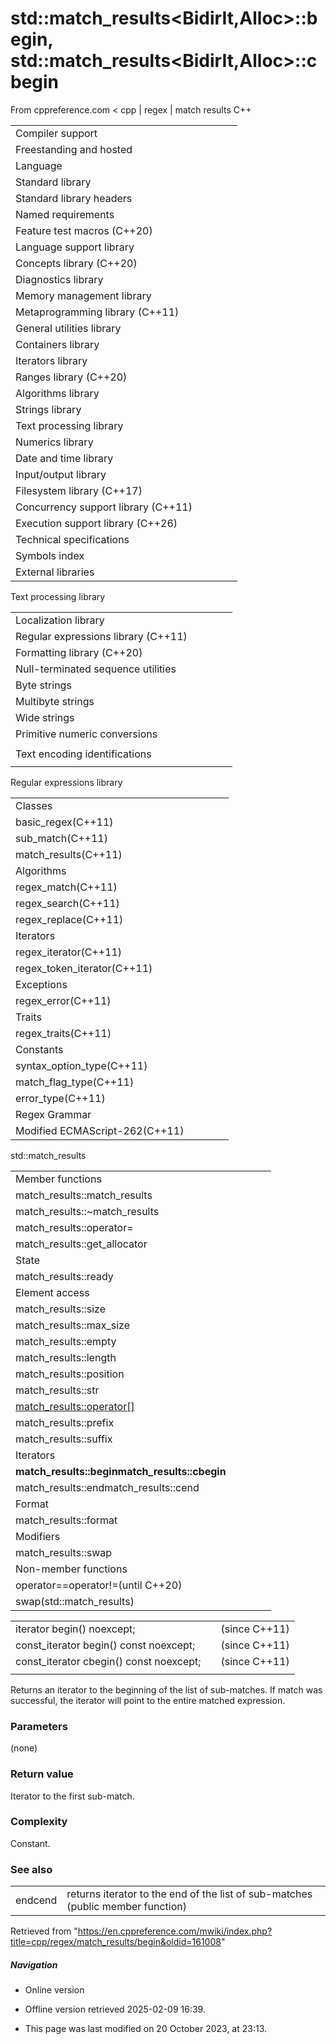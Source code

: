 # std::match_results<BidirIt,Alloc>::begin, std::match_results<BidirIt,Alloc>::cbegin

From cppreference.com
< cpp‎ | regex‎ | match results
C++

|  |  |  |  |  |
| --- | --- | --- | --- | --- |
| Compiler support | | | | |
| Freestanding and hosted | | | | |
| Language | | | | |
| Standard library | | | | |
| Standard library headers | | | | |
| Named requirements | | | | |
| Feature test macros (C++20) | | | | |
| Language support library | | | | |
| Concepts library (C++20) | | | | |
| Diagnostics library | | | | |
| Memory management library | | | | |
| Metaprogramming library (C++11) | | | | |
| General utilities library | | | | |
| Containers library | | | | |
| Iterators library | | | | |
| Ranges library (C++20) | | | | |
| Algorithms library | | | | |
| Strings library | | | | |
| Text processing library | | | | |
| Numerics library | | | | |
| Date and time library | | | | |
| Input/output library | | | | |
| Filesystem library (C++17) | | | | |
| Concurrency support library (C++11) | | | | |
| Execution support library (C++26) | | | | |
| Technical specifications | | | | |
| Symbols index | | | | |
| External libraries | | | | |

Text processing library

|  |  |  |  |  |
| --- | --- | --- | --- | --- |
| Localization library | | | | |
| Regular expressions library (C++11) | | | | |
| Formatting library (C++20) | | | | |
| Null-terminated sequence utilities | | | | |
| Byte strings | | | | |
| Multibyte strings | | | | |
| Wide strings | | | | |
| Primitive numeric conversions | | | | |
| |  |  |  |  |  | | --- | --- | --- | --- | --- | | to_chars(C++17) | | | | | | to_chars_result(C++17) | | | | | | from_chars(C++17) | | | | | | from_chars_result(C++17) | | | | | | chars_format(C++17) | | | | | |
| Text encoding identifications | | | | |
| |  |  |  |  |  | | --- | --- | --- | --- | --- | | text_encoding(C++26) | | | | | |

Regular expressions library

|  |  |  |  |  |
| --- | --- | --- | --- | --- |
| Classes | | | | |
| basic_regex(C++11) | | | | |
| sub_match(C++11) | | | | |
| match_results(C++11) | | | | |
| Algorithms | | | | |
| regex_match(C++11) | | | | |
| regex_search(C++11) | | | | |
| regex_replace(C++11) | | | | |
| Iterators | | | | |
| regex_iterator(C++11) | | | | |
| regex_token_iterator(C++11) | | | | |
| Exceptions | | | | |
| regex_error(C++11) | | | | |
| Traits | | | | |
| regex_traits(C++11) | | | | |
| Constants | | | | |
| syntax_option_type(C++11) | | | | |
| match_flag_type(C++11) | | | | |
| error_type(C++11) | | | | |
| Regex Grammar | | | | |
| Modified ECMAScript-262(C++11) | | | | |

std::match_results

|  |  |  |  |  |
| --- | --- | --- | --- | --- |
| Member functions | | | | |
| match_results::match_results | | | | |
| match_results::~match_results | | | | |
| match_results::operator= | | | | |
| match_results::get_allocator | | | | |
| State | | | | |
| match_results::ready | | | | |
| Element access | | | | |
| match_results::size | | | | |
| match_results::max_size | | | | |
| match_results::empty | | | | |
| match_results::length | | | | |
| match_results::position | | | | |
| match_results::str | | | | |
| [match_results::operator[]](operator_at.html "cpp/regex/match results/operator at") | | | | |
| match_results::prefix | | | | |
| match_results::suffix | | | | |
| Iterators | | | | |
| ****match_results::beginmatch_results::cbegin**** | | | | |
| match_results::endmatch_results::cend | | | | |
| Format | | | | |
| match_results::format | | | | |
| Modifiers | | | | |
| match_results::swap | | | | |
| Non-member functions | | | | |
| operator==operator!=(until C++20) | | | | |
| swap(std::match_results) | | | | |

|  |  |  |
| --- | --- | --- |
| iterator begin() noexcept; |  | (since C++11) |
| const_iterator begin() const noexcept; |  | (since C++11) |
| const_iterator cbegin() const noexcept; |  | (since C++11) |
|  |  |  |

Returns an iterator to the beginning of the list of sub-matches. If match was successful, the iterator will point to the entire matched expression.

### Parameters

(none)

### Return value

Iterator to the first sub-match.

### Complexity

Constant.

### See also

|  |  |
| --- | --- |
| endcend | returns iterator to the end of the list of sub-matches   (public member function) |

Retrieved from "<https://en.cppreference.com/mwiki/index.php?title=cpp/regex/match_results/begin&oldid=161008>"

##### Navigation

- Online version
- Offline version retrieved 2025-02-09 16:39.

- This page was last modified on 20 October 2023, at 23:13.